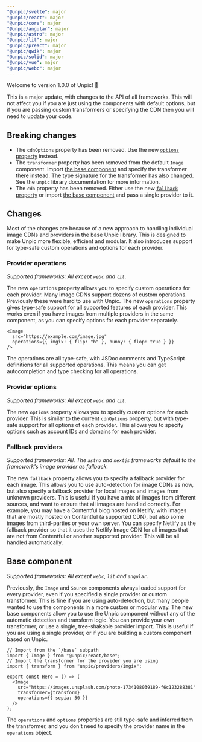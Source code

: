 ```yaml
---
"@unpic/svelte": major
"@unpic/react": major
"@unpic/core": major
"@unpic/angular": major
"@unpic/astro": major
"@unpic/lit": major
"@unpic/preact": major
"@unpic/qwik": major
"@unpic/solid": major
"@unpic/vue": major
"@unpic/webc": major
---
```


Welcome to version 1.0.0 of Unpic! 🎉

This is a major update, with changes to the API of all frameworks. This will not
affect you if you are just using the components with default options, but if you
are passing custom transformers or specifying the CDN then you will need to
update your code.

## Breaking changes

* The `cdnOptions` property has been removed. Use the new [`options` property](#provider-options)
  instead.
* The `transformer` property has been removed from the default `Image` component. Import [the base component](#base-component) and specify the transformer there instead. The type signature for the transformer has also changed. See the `unpic` library documentation for more information.
* The `cdn` property has been removed. Either use the new [`fallback` property](#fallback-providers) or import [the base component](#base-component) and pass a single provider to it.


## Changes

Most of the changes are because of a new approach to handling individual image
CDNs and providers in the base Unpic library. This is designed to make Unpic
more flexible, efficient and modular. It also introduces support for
type-safe custom operations and options for each provider.

### Provider operations

*Supported frameworks: All except `webc` and `lit`.*

The new `operations` property allows you to specify custom operations for each
provider. Many image CDNs support dozens of custom operations. Previously these
were hard to use with Unpic. The new `operations` property gives type-safe
support for all supported features of each provider. This works even if you have
images from multiple providers in the same component, as you can specify options
for each provider separately.

```tsx
<Image
  src="https://example.com/image.jpg"
  operations={{ imgix: { flip: "h" }, bunny: { flop: true } }}
/>
```

The operations are all type-safe, with JSDoc comments and TypeScript definitions
for all supported operations. This means you can get autocompletion and type
checking for all operations.

### Provider options

*Supported frameworks: All except `webc` and `lit`.*

The new `options` property allows you to specify custom options for each
provider. This is similar to the current `cdnOptions` property, but with
type-safe support for all options of each provider. This allows you to specify
options such as account IDs and domains for each provider.

### Fallback providers

*Supported frameworks: All. The `astro` and `nextjs` frameworks default to
the framework's image provider as fallback.*

The new `fallback` property allows you to specify a fallback provider for each
image. This allows you to use auto-detection for image CDNs as now, but also
specify a fallback provider for local images and images from unknown providers.
This is useful if you have a mix of images from different sources, and want to
ensure that all images are handled correctly. For example, you may have a
Contentful blog hosted on Netlify, with images that are mostly hosted on
Contentful (a supported CDN), but also some images from third-parties or your
own server. You can specify Netlify as the fallback provider so that it uses the
Netlify Image CDN for all images that are not from Contentful or another
supported provider. This will be all handled automatically.

## Base component

*Supported frameworks: All except `webc`, `lit` and `angular`.*

Previously, the `Image` and `Source` components always loaded support for every
provider, even if you specified a single provider or custom transformer. This is
fine if you are using auto-detection, but many people wanted to use the
components in a more custom or modular way. The new base components allow you to
use the Unpic component without any of the automatic detection and transform
logic. You can provide your own transformer, or use a single, tree-shakable
provider import. This is useful if you are using a single provider, or if you
are building a custom component based on Unpic.

```tsx
// Import from the `/base` subpath
import { Image } from "@unpic/react/base";
// Import the transformer for the provider you are using
import { transform } from "unpic/providers/imgix";

export const Hero = () => (
  <Image
    src="https://images.unsplash.com/photo-1734108039189-f6c123288381"
    transformer={transform}
    operations={{ sepia: 50 }}
  />
);
```

The `operations` and `options` properties are still type-safe and inferred from
the transformer, and you don't need to specify the provider name in the
`operations` object.

